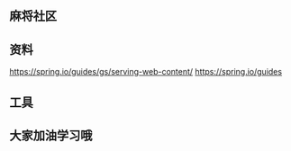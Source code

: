 ## 麻将社区

## 资料
https://spring.io/guides/gs/serving-web-content/
https://spring.io/guides
## 工具


## 大家加油学习哦